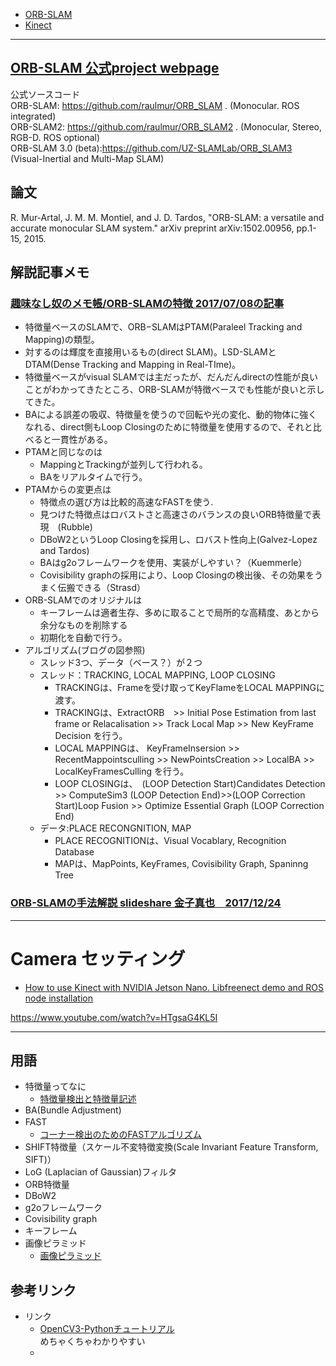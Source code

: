 - [ORB-SLAM](https://github.com/sibafb/myKnowledge-memos/blob/main/CV.md#orb-slam-%E5%85%AC%E5%BC%8Fproject-webpage)  
 - [Kinect](https://github.com/sibafb/myKnowledge-memos/blob/main/CV.md#camera-%E3%82%BB%E3%83%83%E3%83%86%E3%82%A3%E3%83%B3%E3%82%B0)

---

## [ORB-SLAM 公式project webpage](https://webdiis.unizar.es/~raulmur/orbslam/)  
公式ソースコード  
ORB-SLAM: https://github.com/raulmur/ORB_SLAM . (Monocular. ROS integrated)  
ORB-SLAM2: https://github.com/raulmur/ORB_SLAM2 . (Monocular, Stereo, RGB-D. ROS optional)  
ORB-SLAM 3.0 (beta):https://github.com/UZ-SLAMLab/ORB_SLAM3 (Visual-Inertial and Multi-Map SLAM)  

## 論文  
R. Mur-Artal, J. M. M. Montiel, and J. D. Tardos, "ORB-SLAM: a versatile and accurate monocular SLAM system." arXiv preprint arXiv:1502.00956, pp.1-15, 2015.

## 解説記事メモ
### [趣味なし奴のメモ帳/ORB-SLAMの特徴 2017/07/08の記事](https://noshumi.blogspot.com/2017/07/orb-slam.html)　  
- 特徴量ベースのSLAMで、ORB−SLAMはPTAM(Paraleel Tracking and Mapping)の類型。
- 対するのは輝度を直接用いるもの(direct SLAM)。LSD-SLAMとDTAM(Dense Tracking and Mapping in Real-TIme)。
- 特徴量ベースがvisual SLAMでは主だったが、だんだんdirectの性能が良いことがわかってきたところ、ORB-SLAMが特徴ベースでも性能が良いと示してきた。
- BAによる誤差の吸収、特徴量を使うので回転や光の変化、動的物体に強くなれる、direct側もLoop Closingのために特徴量を使用するので、それと比べると一貫性がある。
- PTAMと同じなのは
  - MappingとTrackingが並列して行われる。
  - BAをリアルタイムで行う。
- PTAMからの変更点は 
  - 特徴点の選び方は比較的高速なFASTを使う.  
  - 見つけた特徴点はロバストさと高速さのバランスの良いORB特徴量で表現　(Rubble)
  - DBoW2というLoop Closingを採用し、ロバスト性向上(Galvez-Lopez and Tardos)
  - BAはg2oフレームワークを使用、実装がしやすい？（Kuemmerle）
  - Covisibility graphの採用により、Loop Closingの検出後、その効果をうまく伝搬できる（Strasd）
- ORB-SLAMでのオリジナルは
  - キーフレームは適者生存、多めに取ることで局所的な高精度、あとから余分なものを削除する
  - 初期化を自動で行う。
- アルゴリズム(ブログの図参照)
  - スレッド3つ、データ（ベース？）が２つ
  - スレッド：TRACKING, LOCAL MAPPING, LOOP CLOSING
    - TRACKINGは、Frameを受け取ってKeyFlameをLOCAL MAPPINGに渡す。 
    - TRACKINGは、ExtractORB　>> Initial Pose Estimation from last frame or Relacalisation >> Track Local Map >> New KeyFrame Decision を行う。
    - LOCAL MAPPINGは、 KeyFrameInsersion >> RecentMappointsculling >> NewPointsCreation >> LocalBA >> LocalKeyFramesCulling  を行う。
    - LOOP CLOSINGは、　(LOOP Detection Start)Candidates Detection >> ComputeSim3 (LOOP Detection End)>>(LOOP Correction Start)Loop Fusion >> Optimize Essential Graph (LOOP Correction End)
  - データ:PLACE RECONGNITION, MAP 
    - PLACE RECOGNITIONは、Visual Vocablary, Recognition Database  
    - MAPは、MapPoints, KeyFrames, Covisibility Graph, Spaninng Tree  
### [ORB-SLAMの手法解説 slideshare 金子真也　2017/12/24](https://www.slideshare.net/MasayaKaneko/orbslam-84842802)　 

---

# Camera セッティング

 - [How to use Kinect with NVIDIA Jetson Nano. Libfreenect demo and ROS node installation](https://www.youtube.com/watch?v=HTgsaG4KL5I)

https://www.youtube.com/watch?v=HTgsaG4KL5I

---

## 用語  
- 特徴量ってなに
  - [特徴量検出と特徴量記述](http://whitewell.sakura.ne.jp/OpenCV/py_tutorials/py_feature2d/py_table_of_contents_feature2d/py_table_of_contents_feature2d.html)
- BA(Bundle Adjustment)
- FAST　
  - [コーナー検出のためのFASTアルゴリズム](http://whitewell.sakura.ne.jp/OpenCV/py_tutorials/py_feature2d/py_fast/py_fast.html)
- SHIFT特徴量（スケール不変特徴変換(Scale Invariant Feature Transform, SIFT)）
- LoG (Laplacian of Gaussian)フィルタ
- ORB特徴量
- DBoW2
- g2oフレームワーク
- Covisibility graph
- キーフレーム
- 画像ピラミッド
  - [画像ピラミッド](http://whitewell.sakura.ne.jp/OpenCV/py_tutorials/py_imgproc/py_pyramids/py_pyramids.html) 

## 参考リンク  
- リンク
  - [OpenCV3-Pythonチュートリアル](http://whitewell.sakura.ne.jp/OpenCV/py_tutorials/py_tutorials.html)  
めちゃくちゃわかりやすい
  - 



